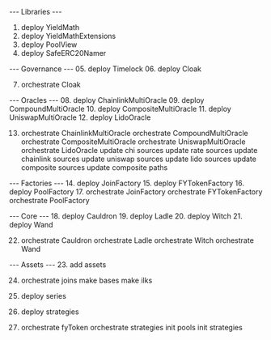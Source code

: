 --- Libraries ---
01. deploy YieldMath
02. deploy YieldMathExtensions
03. deploy PoolView
04. deploy SafeERC20Namer

--- Governance ---
05. deploy Timelock
06. deploy Cloak

07. orchestrate Cloak

--- Oracles ---
08. deploy ChainlinkMultiOracle
09. deploy CompoundMultiOracle
10. deploy CompositeMultiOracle
11. deploy UniswapMultiOracle
12. deploy LidoOracle

13. orchestrate ChainlinkMultiOracle
    orchestrate CompoundMultiOracle
    orchestrate CompositeMultiOracle
    orchestrate UniswapMultiOracle
    orchestrate LidoOracle
    update chi sources
    update rate sources
    update chainlink sources
    update uniswap sources
    update lido sources
    update composite sources
    update composite paths

--- Factories ---
14. deploy JoinFactory
15. deploy FYTokenFactory
16. deploy PoolFactory
17. orchestrate JoinFactory
    orchestrate FYTokenFactory
    orchestrate PoolFactory

--- Core ---
18. deploy Cauldron
19. deploy Ladle
20. deploy Witch
21. deploy Wand

22. orchestrate Cauldron
    orchestrate Ladle
    orchestrate Witch
    orchestrate Wand

--- Assets ---
23. add assets

24. orchestrate joins
    make bases
    make ilks

25. deploy series
26. deploy strategies

27. orchestrate fyToken
    orchestrate strategies
    init pools
    init strategies